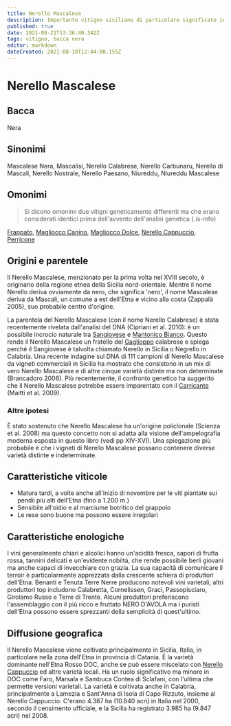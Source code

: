```yaml
---
title: Nerello Mascalese
description: Importante vitigno siciliano di particolare significato intorno all'Etna. Il Nerello più solido e longevo.
published: true
date: 2021-08-21T13:36:40.342Z
tags: vitigno, bacca nera
editor: markdown
dateCreated: 2021-08-10T12:44:00.155Z
---
```


# Nerello Mascalese

## Bacca
Nera

## Sinonimi
Mascalese Nera, Mascalisi, Nerello Calabrese, Nerello Carbunaru, Nerello di Mascali, Nerello Nostrale, Nerello Paesano, Niureddu, Niureddu Mascalese

## Omonimi
> Si dicono omonimi due vitigni geneticamente differenti ma che erano considerati identici prima dell'avvento dell'analisi genetica
{.is-info}

[Frappato](/vitigni/bacca-nera/frappato), [Magliocco Canino](/vitigni/bacca-nera/magliocco-canino), [Magliocco Dolce](/vitigni/bacca-nera/magliocco-dolce), [Nerello Cappuccio](/vitigni/bacca-nera/nerello-cappuccio), [Perricone](/vitigni/bacca-nera/perricone)

## Origini e parentele
Il Nerello Mascalese, menzionato per la prima volta nel XVIII secolo, è originario della regione etnea della Sicilia nord-orientale. Mentre il nome Nerello deriva ovviamente da nero, che significa 'nero', il nome Mascalese deriva da Mascali, un comune a est dell'Etna e vicino alla costa (Zappalà 2005), suo probabile centro d'origine.

La parentela del Nerello Mascalese (con il nome Nerello Calabrese) è stata recentemente rivelata dall'analisi del DNA (Cipriani et al. 2010): è un possibile incrocio naturale tra [Sangiovese](/vitigni/bacca-nera/sangiovese) e [Mantonico Bianco](/vitigni/bacca-bianca/mantonico-bianco). Questo rende il Nerello Mascalese un fratello del [Gaglioppo](/vitigni/bacca-nera/gaglioppo) calabrese e spiega perché il Sangiovese è talvolta chiamato Nerello in Sicilia o Negrello in Calabria. Una recente indagine sul DNA di 111 campioni di Nerello Mascalese da vigneti commerciali in Sicilia ha mostrato che consistono in un mix di vero Nerello Mascalese e di altre cinque varietà distinte ma non determinate (Brancadoro 2006). Più recentemente, il confronto genetico ha suggerito che il Nerello Mascalese potrebbe essere imparentato con il [Carricante](/vitigni/bacca-nera/carricante) (Maitti et al. 2009).

### Altre ipotesi

È stato sostenuto che Nerello Mascalese ha un'origine policlonale (Scienza et al. 2008) ma questo concetto non si adatta alla visione dell'ampelografia moderna esposta in questo libro (vedi pp XIV-XVI). Una spiegazione più probabile è che i vigneti di Nerello Mascalese possano contenere diverse varietà distinte e indeterminate.

## Caratteristiche viticole

- Matura tardi, a volte anche all'inizio di novembre per le viti piantate sui pendii più alti dell'Etna (fino a 1.200 m.) 
- Sensibile all'oidio e al marciume botritico del grappolo 
- Le rese sono buone ma possono essere irregolari

## Caratteristiche enologiche

I vini generalmente chiari e alcolici hanno un'acidità fresca, sapori di frutta rossa, tannini delicati e un'evidente nobiltà, che rende possibile berli giovani ma anche capaci di invecchiare con grazia. La sua capacità di comunicare il terroir è particolarmente apprezzata dalla crescente schiera di produttori dell'Etna. Benanti e Tenuta Terre Nerre producono notevoli vini varietali; altri produttori top includono Calabretta, Cornelissen, Graci, Passopisciaro, Girolamo Russo e Terre di Trente. Alcuni produttori preferiscono l'assemblaggio con il più ricco e fruttato NERO D'AVOLA ma i puristi dell'Etna possono essere sprezzanti della semplicità di quest'ultimo.

## Diffusione geografica

Il Nerello Mascalese viene coltivato principalmente in Sicilia, Italia, in particolare nella zona dell'Etna in provincia di Catania. È la varietà dominante nell'Etna Rosso DOC, anche se può essere miscelato con [Nerello Cappuccio](/vitigni/bacca-nera/nerello-cappuccio) ed altre varietà locali. Ha un ruolo significativo ma minore in DOC come Faro, Marsala e Sambuca Contea di Sclafani, con l'ultima che permette versioni varietali. La varietà è coltivata anche in Calabria, principalmente a Lamezia e Sant'Anna di Isola di Capo Rizzuto, insieme al Nerello Cappuccio. C'erano 4.387 ha (10.840 acri) in Italia nel 2000, secondo il censimento ufficiale, e la Sicilia ha registrato 3.985 ha (9.847 acri) nel 2008.